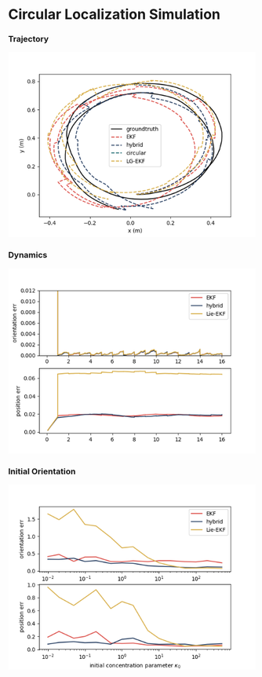 # Circular Localization Simulation



### Trajectory
![](result/trajectory.png)

### Dynamics
![](result/dynamics.png)

### Initial Orientation
![](result/initial.png)
